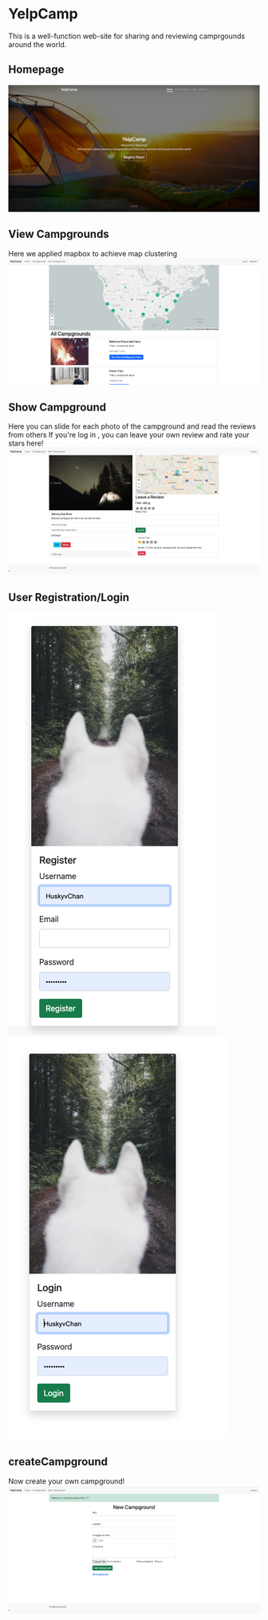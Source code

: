 # YelpCamp
 
This is a well-function web-site for sharing and reviewing camprgounds around the world.

## Homepage
![HomePage](https://github.com/hongyuchen1030/YelpCamp/blob/master/readmeImage/home.png?raw=true)

## View Campgrounds
Here we applied mapbox to achieve map clustering
![campgrounds](https://github.com/hongyuchen1030/YelpCamp/blob/master/readmeImage/campgrounds.png?raw=true)

## Show Campground
Here you can slide for each photo of the campground and read the reviews from others
If you're log in , you can leave your own review and rate your stars here!
![showCampgrounds](https://github.com/hongyuchen1030/YelpCamp/blob/master/readmeImage/campgroundDetail.png?raw=true)

## User Registration/Login
![registration](https://github.com/hongyuchen1030/YelpCamp/blob/master/readmeImage/registration.png?raw=true)
![login](https://github.com/hongyuchen1030/YelpCamp/blob/master/readmeImage/login.png?raw=true)

## createCampground
Now create your own campground!
![createCampground](https://github.com/hongyuchen1030/YelpCamp/blob/master/readmeImage/createCampground.png?raw=true)

